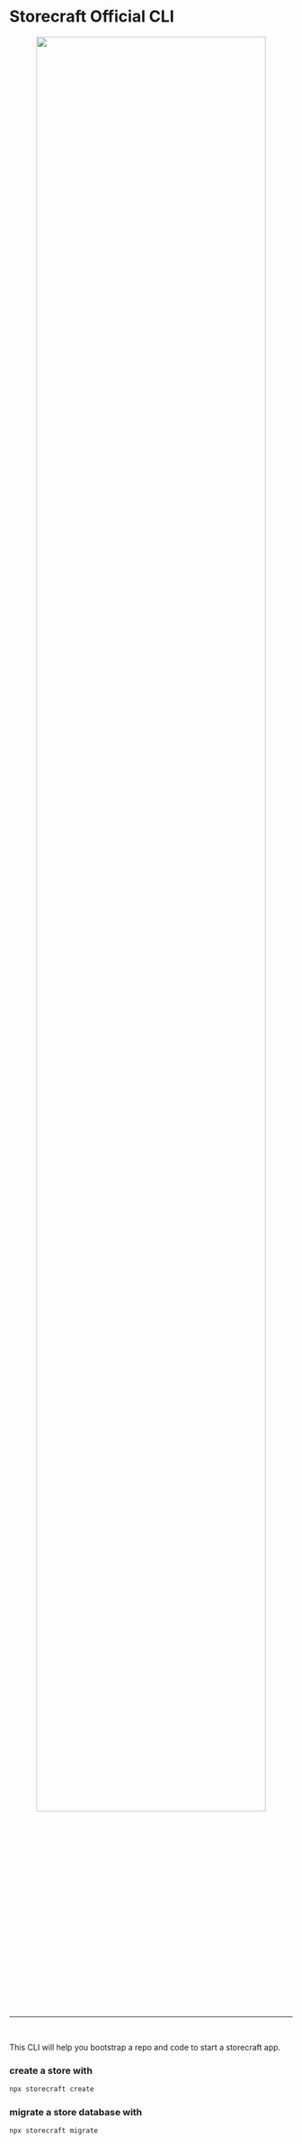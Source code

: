 # **Storecraft** Official CLI

<div style="text-align:center">
  <img src='https://storecraft.app/storecraft-color.svg' 
       width='90%' />
</div><hr/><br/>

This CLI will help you bootstrap a repo and code to start a storecraft app.


### create a store with

```zsh
npx storecraft create
```

### migrate a store database with

```zsh
npx storecraft migrate
```
